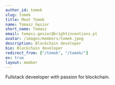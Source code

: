 ```yaml
---
author_id: tomek
slug: tomek
title: Meet Tomek
name: Tomasz Gęsior
short_name: Tomasz
email: tomasz.gesior@brightinventions.pl
avatar: /images/members/tomek.jpeg
description: Blockchain developer 
bio: Blockchain developer 
redirect_from: ["/tomek", "/tomek/"]
ex: true
layout: member
---
```


Fullstack deveeloper with passion for blockchain.

